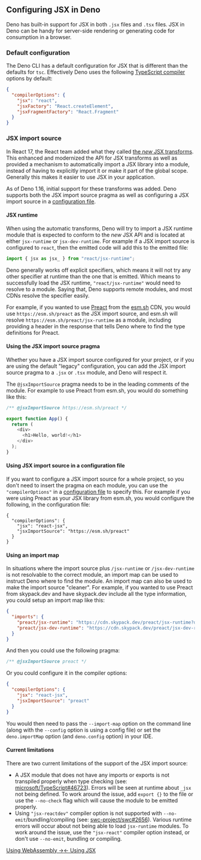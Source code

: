 ## Configuring JSX in Deno

Deno has built-in support for JSX in both `.jsx` files and `.tsx` files. JSX in
Deno can be handy for server-side rendering or generating code for consumption
in a browser.

### Default configuration

The Deno CLI has a default configuration for JSX that is different than the
defaults for `tsc`. Effectively Deno uses the following
[TypeScript compiler](https://www.typescriptlang.org/docs/handbook/compiler-options.html)
options by default:

```json
{
  "compilerOptions": {
    "jsx": "react",
    "jsxFactory": "React.createElement",
    "jsxFragmentFactory": "React.Fragment"
  }
}
```

### JSX import source

In React 17, the React team added what they called
[the _new_ JSX transforms](https://reactjs.org/blog/2020/09/22/introducing-the-new-jsx-transform.html).
This enhanced and modernized the API for JSX transforms as well as provided a
mechanism to automatically import a JSX library into a module, instead of having
to explicitly import it or make it part of the global scope. Generally this
makes it easier to use JSX in your application.

As of Deno 1.16, initial support for these transforms was added. Deno supports
both the JSX import source pragma as well as configuring a JSX import source in
a [configuration file](?./getting_started/configuration_file.md).

#### JSX runtime

When using the automatic transforms, Deno will try to import a JSX runtime
module that is expected to conform to the _new_ JSX API and is located at either
`jsx-runtime` or `jsx-dev-runtime`. For example if a JSX import source is
configured to `react`, then the emitted code will add this to the emitted file:

```js
import { jsx as jsx_ } from "react/jsx-runtime";
```

Deno generally works off explicit specifiers, which means it will not try any
other specifier at runtime than the one that is emitted. Which means to
successfully load the JSX runtime, `"react/jsx-runtime"` would need to resolve
to a module. Saying that, Deno supports remote modules, and most CDNs resolve
the specifier easily.

For example, if you wanted to use [Preact](https://preactjs.com/) from the
[esm.sh](https://esm.sh/) CDN, you would use `https://esm.sh/preact` as the JSX
import source, and esm.sh will resolve `https://esm.sh/preact/jsx-runtime` as a
module, including providing a header in the response that tells Deno where to
find the type definitions for Preact.

#### Using the JSX import source pragma

Whether you have a JSX import source configured for your project, or if you are
using the default "legacy" configuration, you can add the JSX import source
pragma to a `.jsx` or `.tsx` module, and Deno will respect it.

The `@jsxImportSource` pragma needs to be in the leading comments of the module.
For example to use Preact from esm.sh, you would do something like this:

```javascript
/** @jsxImportSource https://esm.sh/preact */

export function App() {
  return (
    <div>
      <h1>Hello, world!</h1>
    </div>
  );
}
```

#### Using JSX import source in a configuration file

If you want to configure a JSX import source for a whole project, so you don't
need to insert the pragma on each module, you can use the `"compilerOptions"` in
a [configuration file](?./getting_started/configuration_file.md) to specify
this. For example if you were using Preact as your JSX library from esm.sh, you
would configure the following, in the configuration file:

```jsonc
{
  "compilerOptions": {
    "jsx": "react-jsx",
    "jsxImportSource": "https://esm.sh/preact"
  }
}
```

#### Using an import map

In situations where the import source plus `/jsx-runtime` or `/jsx-dev-runtime`
is not resolvable to the correct module, an import map can be used to instruct
Deno where to find the module. An import map can also be used to make the import
source "cleaner". For example, if you wanted to use Preact from skypack.dev and
have skypack.dev include all the type information, you could setup an import map
like this:

```json
{
  "imports": {
    "preact/jsx-runtime": "https://cdn.skypack.dev/preact/jsx-runtime?dts",
    "preact/jsx-dev-runtime": "https://cdn.skypack.dev/preact/jsx-dev-runtime?dts"
  }
}
```

And then you could use the following pragma:

```javascript
/** @jsxImportSource preact */
```

Or you could configure it in the compiler options:

```json
{
  "compilerOptions": {
    "jsx": "react-jsx",
    "jsxImportSource": "preact"
  }
}
```

You would then need to pass the `--import-map` option on the command line (along
with the `--config` option is using a config file) or set the `deno.importMap`
option (and `deno.config` option) in your IDE.

#### Current limitations

There are two current limitations of the support of the JSX import source:

- A JSX module that does not have any imports or exports is not transpiled
  properly when type checking (see:
  [microsoft/TypeScript#46723](https://github.com/microsoft/TypeScript/issues/46723)).
  Errors will be seen at runtime about `_jsx` not being defined. To work around
  the issue, add `export {}` to the file or use the `--no-check` flag which will
  cause the module to be emitted properly.
- Using `"jsx-reactdev"` compiler option is not supported with
  `--no-emit`/bundling/compiling (see:
  [swc-project/swc#2656](https://github.com/swc-project/swc/issues/2656)).
  Various runtime errors will occur about not being able to load `jsx-runtime`
  modules. To work around the issue, use the `"jsx-react"` compiler option
  instead, or don't use `--no-emit`, bundling or compiling.

[Using WebAssembly →](?./webassembly)[← Using JSX](?./jsx_dom)